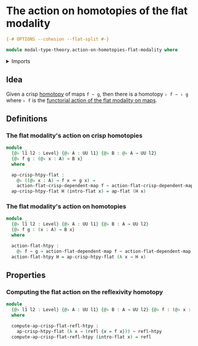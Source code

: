 # The action on homotopies of the flat modality

```agda
{-# OPTIONS --cohesion --flat-split #-}

module modal-type-theory.action-on-homotopies-flat-modality where
```

<details><summary>Imports</summary>

```agda
open import foundation.action-on-identifications-functions
open import foundation.dependent-pair-types
open import foundation.equivalences
open import foundation.function-types
open import foundation.homotopies
open import foundation.identity-types
open import foundation.injective-maps
open import foundation.retractions
open import foundation.retracts-of-types
open import foundation.sections
open import foundation.torsorial-type-families
open import foundation.universe-levels

open import modal-type-theory.action-on-identifications-crisp-functions
open import modal-type-theory.action-on-identifications-flat-modality
open import modal-type-theory.crisp-identity-types
open import modal-type-theory.flat-modality
open import modal-type-theory.functoriality-flat-modality
```

</details>

## Idea

Given a crisp [homotopy](foundation-core.homotopies.md) of maps `f ~ g`, then
there is a homotopy `♭ f ~ ♭ g` where `♭ f` is the
[functorial action of the flat modality on maps](modal-type-theory.functoriality-flat-modality.md).

## Definitions

### The flat modality's action on crisp homotopies

```agda
module _
  {@♭ l1 l2 : Level} {@♭ A : UU l1} {@♭ B : @♭ A → UU l2}
  {@♭ f g : (@♭ x : A) → B x}
  where

  ap-crisp-htpy-flat :
    @♭ ((@♭ x : A) → f x ＝ g x) →
    action-flat-crisp-dependent-map f ~ action-flat-crisp-dependent-map g
  ap-crisp-htpy-flat H (intro-flat x) = ap-flat (H x)
```

### The flat modality's action on homotopies

```agda
module _
  {@♭ l1 l2 : Level} {@♭ A : UU l1} {@♭ B : A → UU l2}
  {@♭ f g : (x : A) → B x}
  where

  action-flat-htpy :
    @♭ f ~ g → action-flat-dependent-map f ~ action-flat-dependent-map g
  action-flat-htpy H = ap-crisp-htpy-flat (λ x → H x)
```

## Properties

### Computing the flat action on the reflexivity homotopy

```agda
module _
  {@♭ l1 l2 : Level} {@♭ A : UU l1} {@♭ B : A → UU l2} {@♭ f : (@♭ x : A) → B x}
  where

  compute-ap-crisp-flat-refl-htpy :
    ap-crisp-htpy-flat (λ x → (refl {x = f x})) ~ refl-htpy
  compute-ap-crisp-flat-refl-htpy (intro-flat x) = refl
```
